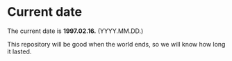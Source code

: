 # Current date

The current date is **1997.02.16.** (YYYY.MM.DD.)

This repository will be good when the world ends, so we will know how long it lasted.